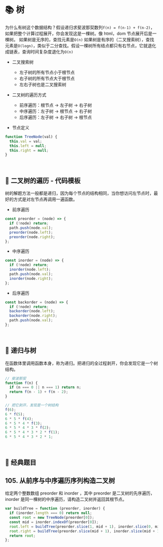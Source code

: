 # 📚 树

为什么有树这个数据结构？假设递归求斐波那契数列`f(n) = f(n-1) + f(n-2)`，如果把整个计算过程展开，你会发现这是一棵树。像 html，dom 节点展开后是一棵树。
如果树是无序的，查找元素是`O(n)`
如果树是有序的（二叉搜索树），查找元素是`O(logn)`，类似于二分查找。假设一棵树所有结点都只有右节点，它就退化成链表，查询时间复杂度退化为`O(n)`

- 二叉搜索树

  - 左子树的所有节点小于根节点
  - 右子树的所有节点大于根节点
  - 左右子树也是二叉搜索树

- 二叉树的遍历方式

  - 前序遍历：根节点 -> 左子树 -> 右子树
  - 中序遍历：左子树 -> 根节点 -> 右子树
  - 后序遍历：左子树 -> 右子树 -> 根节点

- 节点定义

```js
function TreeNode(val) {
  this.val = val;
  this.left = null;
  this.right = null;
}
```

<br/>

## 🏫 二叉树的遍历 - 代码模板

树的解题方法一般都是递归，因为每个节点的结构相同，当你想访问左节点时，最好的方式是对左节点再调用一遍函数。

- 前序遍历

```js
const preorder = (node) => {
  if (!node) return;
  path.push(node.val);
  preorder(node.left);
  preorder(node.right);
};
```

- 中序遍历

```js
const inorder = (node) => {
  if (!node) return;
  inorder(node.left);
  path.push(node.val);
  inorder(node.right);
};
```

- 后序遍历

```js
const backorder = (node) => {
  if (!node) return;
  backorder(node.left);
  backorder(node.right);
  path.push(node.val);
};
```

<br/>

## 🌲 递归与树

在函数体里调用函数本身，称为递归。把递归的全过程剥开，你会发现它是一个树结构。

```js
// 斐波那契
function f(n) {
  if (n === 0 || n === 1) return n;
  return f(n - 1) + f(n - 2);
}

// 把它剥开，发现是一个树结构
f(6);
6 * f(5);
6 * 5 * f(4);
6 * 5 * 4 * f(3);
6 * 5 * 4 * 3 * f(2);
6 * 5 * 4 * 3 * 2 * f(1);
6 * 5 * 4 * 3 * 2 * 1;
```

<br/>

## 🏫 经典题目

## 105. 从前序与中序遍历序列构造二叉树

给定两个整数数组 preorder 和 inorder ，其中 preorder 是二叉树的先序遍历， inorder 是同一棵树的中序遍历，请构造二叉树并返回其根节点。

```js
var buildTree = function (preorder, inorder) {
  if (inorder.length === 0) return null;
  const root = new TreeNode(preorder[0]);
  const mid = inorder.indexOf(preorder[0]);
  root.left = buildTree(preorder.slice(1, mid + 1), inorder.slice(0, mid));
  root.right = buildTree(preorder.slice(mid + 1), inorder.slice(mid + 1));
  return root;
};
```
